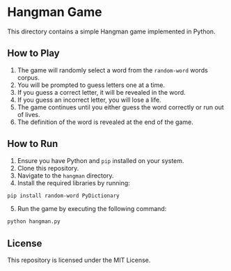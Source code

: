 # Hangman Game

This directory contains a simple Hangman game implemented in Python.

## How to Play

1. The game will randomly select a word from the `random-word` words corpus.
2. You will be prompted to guess letters one at a time.
3. If you guess a correct letter, it will be revealed in the word.
4. If you guess an incorrect letter, you will lose a life.
5. The game continues until you either guess the word correctly or run out of lives.
6. The definition of the word is revealed at the end of the game.

## How to Run

1. Ensure you have Python and `pip` installed on your system.
2. Clone this repository.
3. Navigate to the `hangman` directory.
4. Install the required libraries by running:

```bash
pip install random-word PyDictionary
```
  
5. Run the game by executing the following command:

```bash
python hangman.py
```

## License

This repository is licensed under the MIT License.
